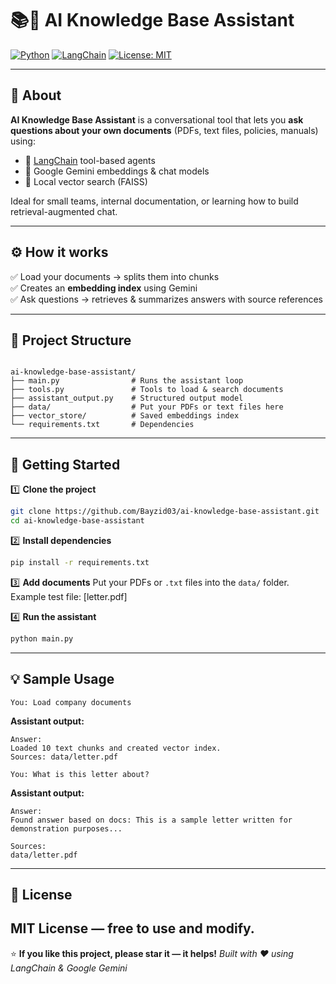 # 📚🤖 AI Knowledge Base Assistant

[![Python](https://img.shields.io/badge/python-3.8%2B-blue)](https://www.python.org/)
[![LangChain](https://img.shields.io/badge/langchain-powered-orange)](https://github.com/langchain-ai/langchain)
[![License: MIT](https://img.shields.io/badge/License-MIT-green.svg)](LICENSE)

---

## 🧠 About

**AI Knowledge Base Assistant** is a conversational tool that lets you **ask questions about your own documents** (PDFs, text files, policies, manuals) using:
- 🔹 [LangChain](https://github.com/langchain-ai/langchain) tool-based agents
- 🔹 Google Gemini embeddings & chat models
- 🔹 Local vector search (FAISS)

Ideal for small teams, internal documentation, or learning how to build retrieval-augmented chat.

---

## ⚙️ How it works

✅ Load your documents → splits them into chunks  
✅ Creates an **embedding index** using Gemini  
✅ Ask questions → retrieves & summarizes answers with source references

---

## 📂 Project Structure

```

ai-knowledge-base-assistant/
├── main.py                # Runs the assistant loop
├── tools.py               # Tools to load & search documents
├── assistant_output.py    # Structured output model
├── data/                  # Put your PDFs or text files here
├── vector_store/          # Saved embeddings index
└── requirements.txt       # Dependencies

````

---

## 🚀 Getting Started

1️⃣ **Clone the project**
```bash
git clone https://github.com/Bayzid03/ai-knowledge-base-assistant.git
cd ai-knowledge-base-assistant
````

2️⃣ **Install dependencies**

```bash
pip install -r requirements.txt
```

3️⃣ **Add documents**
Put your PDFs or `.txt` files into the `data/` folder.
Example test file: [letter.pdf]

4️⃣ **Run the assistant**

```bash
python main.py
```

---

## 💡 Sample Usage

```text
You: Load company documents
```

**Assistant output:**

```
Answer:
Loaded 10 text chunks and created vector index.
Sources: data/letter.pdf
```

```text
You: What is this letter about?
```

**Assistant output:**

```
Answer:
Found answer based on docs: This is a sample letter written for demonstration purposes...

Sources:
data/letter.pdf
```
---

## 📄 License

MIT License — free to use and modify.
---

⭐️ **If you like this project, please star it — it helps!**
*Built with ❤️ using LangChain & Google Gemini*
